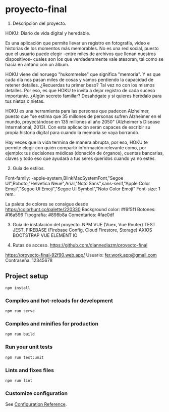 # proyecto-final

1) Descripción del proyecto.

HOKU: Diario de vida digital y heredable.

Es una aplicación que permite llevar un registro en fotografía, video e historias de los momentos más memorables. No es una red social, puesto que el usuario puede elegir -entre miles de archivos que llenan nuestros dispositivos- cuales son los que verdaderamente vale atesoran, tal como se hacía en antaño con un álbum. 

HOKU viene del noruego "hukommelse" que significa "memoria". Y es que cada día nos pasan miles de cosas y vamos perdiendo la capacidad de retener detalles. ¿Recuerdas tu primer beso? Tal vez no con los mismos detalles. Por eso, es que HOKU te invita a dejar registro de cada suceso importante. ¿Algún secreto familiar? Desahógate y si quieres herédalo para tus nietos o nietas.

HOKU es una herramienta para las personas que padecen Alzheimer, puesto que "se estima que 35 millones de personas sufren Alzheimer en el mundo, proyectándose en 135 millones al año 2050" (Alzheimer's Disease International, 2013). Con esta aplicación serán capaces de escribir su propia historia digital para cuando la memoria se vaya borrando.

Hay veces que la vida termina de manera abrupta, por eso, HOKU te permite elegir con quién compartir información relevante como, por ejemplo: tus decisiones médicas (donación de órganos), cuentas bancarias, claves y todo eso que ayudará a tus seres queridos cuando ya no estés. 

2) Guía de estilos.

Font-family: -apple-system,BlinkMacSystemFont,"Segoe UI",Roboto,"Helvetica Neue",Arial,"Noto Sans",sans-serif,"Apple Color Emoji","Segoe UI Emoji","Segoe UI Symbol","Noto Color Emoji"
Font-size: 1 rem.

La paleta de colores se consigue desde https://colorhunt.co/palette/220330 
Background color: #f6f5f1 
Botones: #16a596 
Tipografía: #898b8a 
Comentarios: #fae0df

3) Guía de instalación del proyecto.
NPM 
VUE (Vuex, Vue Router)
TEST JEST.
FIREBASE (Firebase Config, Cloud Firestore, Storage)
AXIOS
BOOTSTRAP VUE
ELEMENT IO

4) Rutas de acceso.
https://github.com/diannediazm/proyecto-final

https://proyecto-final-92f90.web.app/ 
Usuario: fer.work.app@gmail.com
Contraseña: 12345678


## Project setup
```
npm install
```

### Compiles and hot-reloads for development
```
npm run serve
```

### Compiles and minifies for production
```
npm run build
```

### Run your unit tests
```
npm run test:unit
```

### Lints and fixes files
```
npm run lint
```

### Customize configuration
See [Configuration Reference](https://cli.vuejs.org/config/).

